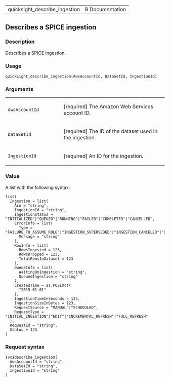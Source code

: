 <table style="width: 100%;">
<tbody>
<tr class="odd">
<td>quicksight_describe_ingestion</td>
<td style="text-align: right;">R Documentation</td>
</tr>
</tbody>
</table>

## Describes a SPICE ingestion

### Description

Describes a SPICE ingestion.

### Usage

    quicksight_describe_ingestion(AwsAccountId, DataSetId, IngestionId)

### Arguments

<table>
<colgroup>
<col style="width: 35%" />
<col style="width: 65%" />
</colgroup>
<tbody>
<tr class="odd">
<td><code
id="quicksight_describe_ingestion_:_AwsAccountId">AwsAccountId</code></td>
<td><p>[required] The Amazon Web Services account ID.</p></td>
</tr>
<tr class="even">
<td><code
id="quicksight_describe_ingestion_:_DataSetId">DataSetId</code></td>
<td><p>[required] The ID of the dataset used in the ingestion.</p></td>
</tr>
<tr class="odd">
<td><code
id="quicksight_describe_ingestion_:_IngestionId">IngestionId</code></td>
<td><p>[required] An ID for the ingestion.</p></td>
</tr>
</tbody>
</table>

### Value

A list with the following syntax:

    list(
      Ingestion = list(
        Arn = "string",
        IngestionId = "string",
        IngestionStatus = "INITIALIZED"|"QUEUED"|"RUNNING"|"FAILED"|"COMPLETED"|"CANCELLED",
        ErrorInfo = list(
          Type = "FAILURE_TO_ASSUME_ROLE"|"INGESTION_SUPERSEDED"|"INGESTION_CANCELED"|"DATA_SET_DELETED"|"DATA_SET_NOT_SPICE"|"S3_UPLOADED_FILE_DELETED"|"S3_MANIFEST_ERROR"|"DATA_TOLERANCE_EXCEPTION"|"SPICE_TABLE_NOT_FOUND"|"DATA_SET_SIZE_LIMIT_EXCEEDED"|"ROW_SIZE_LIMIT_EXCEEDED"|"ACCOUNT_CAPACITY_LIMIT_EXCEEDED"|"CUSTOMER_ERROR"|"DATA_SOURCE_NOT_FOUND"|"IAM_ROLE_NOT_AVAILABLE"|"CONNECTION_FAILURE"|"SQL_TABLE_NOT_FOUND"|"PERMISSION_DENIED"|"SSL_CERTIFICATE_VALIDATION_FAILURE"|"OAUTH_TOKEN_FAILURE"|"SOURCE_API_LIMIT_EXCEEDED_FAILURE"|"PASSWORD_AUTHENTICATION_FAILURE"|"SQL_SCHEMA_MISMATCH_ERROR"|"INVALID_DATE_FORMAT"|"INVALID_DATAPREP_SYNTAX"|"SOURCE_RESOURCE_LIMIT_EXCEEDED"|"SQL_INVALID_PARAMETER_VALUE"|"QUERY_TIMEOUT"|"SQL_NUMERIC_OVERFLOW"|"UNRESOLVABLE_HOST"|"UNROUTABLE_HOST"|"SQL_EXCEPTION"|"S3_FILE_INACCESSIBLE"|"IOT_FILE_NOT_FOUND"|"IOT_DATA_SET_FILE_EMPTY"|"INVALID_DATA_SOURCE_CONFIG"|"DATA_SOURCE_AUTH_FAILED"|"DATA_SOURCE_CONNECTION_FAILED"|"FAILURE_TO_PROCESS_JSON_FILE"|"INTERNAL_SERVICE_ERROR"|"REFRESH_SUPPRESSED_BY_EDIT"|"PERMISSION_NOT_FOUND"|"ELASTICSEARCH_CURSOR_NOT_ENABLED"|"CURSOR_NOT_ENABLED"|"DUPLICATE_COLUMN_NAMES_FOUND",
          Message = "string"
        ),
        RowInfo = list(
          RowsIngested = 123,
          RowsDropped = 123,
          TotalRowsInDataset = 123
        ),
        QueueInfo = list(
          WaitingOnIngestion = "string",
          QueuedIngestion = "string"
        ),
        CreatedTime = as.POSIXct(
          "2015-01-01"
        ),
        IngestionTimeInSeconds = 123,
        IngestionSizeInBytes = 123,
        RequestSource = "MANUAL"|"SCHEDULED",
        RequestType = "INITIAL_INGESTION"|"EDIT"|"INCREMENTAL_REFRESH"|"FULL_REFRESH"
      ),
      RequestId = "string",
      Status = 123
    )

### Request syntax

    svc$describe_ingestion(
      AwsAccountId = "string",
      DataSetId = "string",
      IngestionId = "string"
    )
